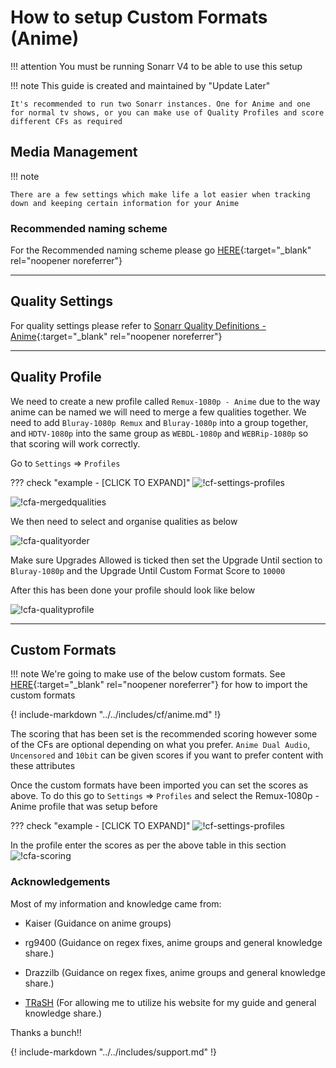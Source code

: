 # How to setup Custom Formats (Anime)

!!! attention
    You must be running Sonarr V4 to be able to use this setup

!!! note
    This guide is created and maintained by "Update Later"

    It's recommended to run two Sonarr instances. One for Anime and one for normal tv shows, or you can make use of Quality Profiles and score different CFs as required

## Media Management

!!! note

    There are a few settings which make life a lot easier when tracking down and keeping certain information for your Anime

### Recommended naming scheme

For the Recommended naming scheme please go [HERE](/sonarr/sonarr-recommended-naming-scheme){:target="_blank" rel="noopener noreferrer"}

---

## Quality Settings

For quality settings please refer to [Sonarr Quality Definitions - Anime](/sonarr/sonarr-quality-settings-file-size/#sonarr-quality-definitions-anime-work-in-progress){:target="_blank" rel="noopener noreferrer"}

---

## Quality Profile

We need to create a new profile called `Remux-1080p - Anime` due to the way anime can be named we will need to merge a few qualities together. We need to add `Bluray-1080p Remux` and `Bluray-1080p` into a group together, and `HDTV-1080p` into the same group as `WEBDL-1080p` and `WEBRip-1080p` so that scoring will work correctly.

Go to `Settings` => `Profiles`

??? check "example - [CLICK TO EXPAND]"
    ![!cf-settings-profiles](images/cf-settings-profiles.png)

![!cfa-mergedqualities](images/cfa-mergedqualities.png)

We then need to select and organise qualities as below

![!cfa-qualityorder](images/cfa-qualityorder.png)

Make sure Upgrades Allowed is ticked then set the Upgrade Until section to `Bluray-1080p` and the Upgrade Until Custom Format Score to `10000`

After this has been done your profile should look like below

![!cfa-qualityprofile](images/cfa-qualityprofile.png)

---

## Custom Formats

!!! note
    We're going to make use of the below custom formats. See [HERE](/sonarr/){:target="_blank" rel="noopener noreferrer"} for how to import the custom formats

{! include-markdown "../../includes/cf/anime.md" !}
<!-- --8<-- "includes/cf/anime.md" -->

The scoring that has been set is the recommended scoring however some of the CFs are optional depending on what you prefer.
`Anime Dual Audio`, `Uncensored` and `10bit` can be given scores if you want to prefer content with these attributes

Once the custom formats have been imported you can set the scores as above. To do this go to `Settings` => `Profiles` and select the Remux-1080p - Anime profile that was setup before

??? check "example - [CLICK TO EXPAND]"
    ![!cf-settings-profiles](images/cf-settings-profiles.png)

In the profile enter the scores as per the above table in this section
![!cfa-scoring](images/cfa-scoring.png)

### Acknowledgements

Most of my information and knowledge came from:

- Kaiser (Guidance on anime groups)

- rg9400 (Guidance on regex fixes, anime groups and general knowledge share.)

- Drazzilb (Guidance on regex fixes, anime groups and general knowledge share.)

- [TRaSH](https://trash-guides.info/) (For allowing me to utilize his website for my guide and general knowledge share.)

Thanks a bunch!!

{! include-markdown "../../includes/support.md" !}
<!-- --8<-- "includes/support.md" -->
